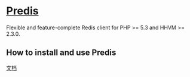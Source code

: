 # [Predis](https://github.com/nrk/predis)

Flexible and feature-complete Redis client for PHP >= 5.3 and HHVM >= 2.3.0.

## How to install and use Predis

[文档](https://github.com/nrk/predis)
